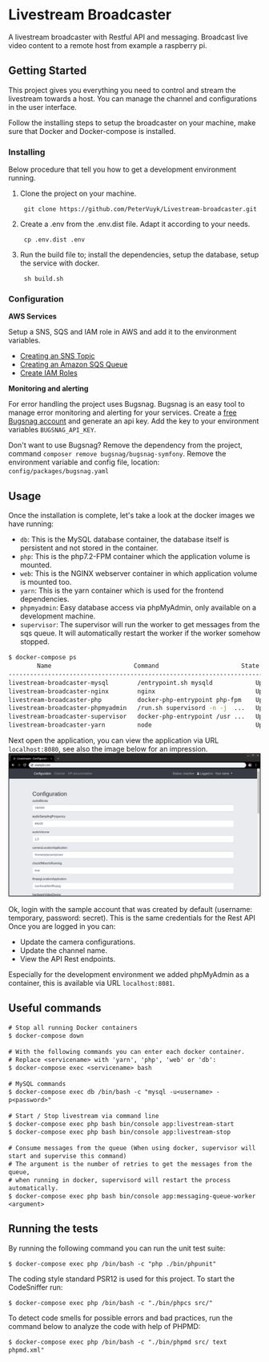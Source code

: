# Livestream Broadcaster

A livestream broadcaster with Restful API and messaging. Broadcast live video content to a remote host from example a raspberry pi.

## Getting Started

This project gives you everything you need to control and stream the livestream towards a host. You can manage the channel and configurations in the user interface.

Follow the installing steps to setup the broadcaster on your machine, make sure that Docker and Docker-compose is installed.

### Installing

Below procedure that tell you how to get a development environment running.

1. Clone the project on your machine.

        git clone https://github.com/PeterVuyk/Livestream-broadcaster.git

2. Create a .env from the .env.dist file. Adapt it according to your needs.

        cp .env.dist .env

3. Run the build file to; install the dependencies, setup the database, setup the service with docker.

        sh build.sh

### Configuration

**AWS Services**

Setup a SNS, SQS and IAM role in AWS and add it to the environment variables.
- [Creating an SNS Topic](https://docs.aws.amazon.com/sns/latest/api/API_CreateTopic.html)
- [Creating an Amazon SQS Queue](https://docs.aws.amazon.com/AWSSimpleQueueService/latest/SQSDeveloperGuide/sqs-create-queue.html)
- [Create IAM Roles](https://docs.aws.amazon.com/IAM/latest/UserGuide/id_roles_create.html)

**Monitoring and alerting**

For error handling the project uses Bugsnag. Bugsnag is an easy tool to manage error monitoring and alerting for your services. Create a [free Bugsnag account](https://www.bugsnag.com/) and generate an api key. Add the key to your environment variables `BUGSNAG_API_KEY`.

Don't want to use Bugsnag? Remove the dependency from the project, command `composer remove bugsnag/bugsnag-symfony`. Remove the environment variable and config file, location: `config/packages/bugsnag.yaml`

## Usage

Once the installation is complete, let's take a look at the docker images we have running:

- `db`: This is the MySQL database container, the database itself is persistent and not stored in the container.
- `php`: This is the php7.2-FPM container which the application volume is mounted.
- `web`: This is the NGINX webserver container in which application volume is mounted too.
- `yarn`: This is the yarn container which is used for the frontend dependencies.
- `phpmyadmin`: Easy database access via phpMyAdmin, only available on a development machine.
- `supervisor`: The supervisor will run the worker to get messages from the sqs queue. It will automatically restart the worker if the worker somehow stopped. 

```bash
$ docker-compose ps
        Name                       Command                       State                         Ports              
------------------------------------------------------------------------------------------------------------------
livestream-broadcaster-mysql        /entrypoint.sh mysqld            Up (health: starting)   0.0.0.0:3306->3306/tcp, 33060/tcp
livestream-broadcaster-nginx        nginx                            Up                      443/tcp, 0.0.0.0:8080->80/tcp    
livestream-broadcaster-php          docker-php-entrypoint php-fpm    Up                      0.0.0.0:9000->9000/tcp           
livestream-broadcaster-phpmyadmin   /run.sh supervisord -n -j  ...   Up                      0.0.0.0:8081->80/tcp, 9000/tcp   
livestream-broadcaster-supervisor   docker-php-entrypoint /usr ...   Up                      9000/tcp                         
livestream-broadcaster-yarn         node                             Up                                                       
```

Next open the application, you can view the application via URL `localhost:8080`, see also the image below for an impression.
![alt text](https://github.com/PeterVuyk/Livestream-broadcaster/blob/master/assets/images/example.png)

Ok, login with the sample account that was created by default (username: temporary, password: secret). This is the same credentials for the Rest API Once you are logged in you can:

- Update the camera configurations.
- Update the channel name.
- View the API Rest endpoints.

Especially for the development environment we added phpMyAdmin as a container, this is available via URL `localhost:8081`.

## Useful commands

    # Stop all running Docker containers
    $ docker-compose down
    
    # With the following commands you can enter each docker container.
    # Replace <servicename> with 'yarn', 'php', 'web' or 'db':
    $ docker-compose exec <servicename> bash
    
    # MySQL commands
    $ docker-compose exec db /bin/bash -c "mysql -u<username> -p<password>"
    
    # Start / Stop livestream via command line
    $ docker-compose exec php bash bin/console app:livestream-start
    $ docker-compose exec php bash bin/console app:livestream-stop
    
    # Consume messages from the queue (When using docker, supervisor will start and supervise this command)
    # The argument is the number of retries to get the messages from the queue, 
    # when running in docker, supervisord will restart the process automatically.
    $ docker-compose exec php bash bin/console app:messaging-queue-worker <argument>

## Running the tests

By running the following command you can run the unit test suite:

    $ docker-compose exec php /bin/bash -c "php ./bin/phpunit"

The coding style standard PSR12 is used for this project. To start the CodeSniffer run:

    $ docker-compose exec php /bin/bash -c "./bin/phpcs src/"

To detect code smells for possible errors and bad practices, run the command below to analyze the code with help of PHPMD:

    $ docker-compose exec php /bin/bash -c "./bin/phpmd src/ text phpmd.xml"